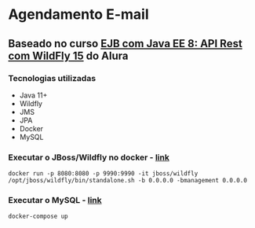 # Agendamento E-mail

## Baseado no curso [EJB com Java EE 8: API Rest com WildFly 15](https://cursos.alura.com.br/course/java-ee-8-e-ejb-3) do Alura

### Tecnologias utilizadas
- Java 11+
- Wildfly
- JMS
- JPA
- Docker
- MySQL

### Executar o JBoss/Wildfly no docker - [link](https://registry.hub.docker.com/r/jboss/wildfly#!)

``
docker run -p 8080:8080 -p 9990:9990 -it jboss/wildfly /opt/jboss/wildfly/bin/standalone.sh -b 0.0.0.0 -bmanagement 0.0.0.0
``

### Executar o MySQL - [link](https://hub.docker.com/_/mysql/)

``
docker-compose up
``